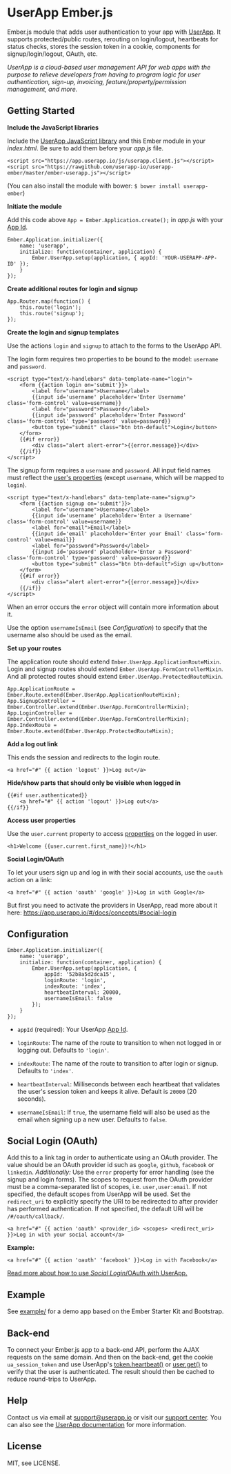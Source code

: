 UserApp Ember.js
=================

Ember.js module that adds user authentication to your app with [UserApp](https://www.userapp.io/). It supports protected/public routes, rerouting on login/logout, heartbeats for status checks, stores the session token in a cookie, components for signup/login/logout, OAuth, etc.

*UserApp is a cloud-based user management API for web apps with the purpose to relieve developers from having to program logic for user authentication, sign-up, invoicing, feature/property/permission management, and more.*

## Getting Started

**Include the JavaScript libraries**

Include the [UserApp JavaScript library](https://app.userapp.io/#/docs/libs/javascript/) and this Ember module in your *index.html*. Be sure to add them before your *app.js* file.

    <script src="https://app.userapp.io/js/userapp.client.js"></script>
    <script src="https://rawgithub.com/userapp-io/userapp-ember/master/ember-userapp.js"></script>

(You can also install the module with bower: `$ bower install userapp-ember`)

**Initiate the module**

Add this code above `App = Ember.Application.create();` in *app.js* with your [App Id](https://help.userapp.io/customer/portal/articles/1322336-how-do-i-find-my-app-id-).

    Ember.Application.initializer({
        name: 'userapp',
        initialize: function(container, application) {
            Ember.UserApp.setup(application, { appId: 'YOUR-USERAPP-APP-ID' });
        }
    });

**Create additional routes for login and signup**

    App.Router.map(function() {
        this.route('login');
        this.route('signup');
    });

**Create the login and signup templates**

Use the actions `login` and `signup` to attach to the forms to the UserApp API.

The login form requires two properties to be bound to the model: `username` and `password`.

    <script type="text/x-handlebars" data-template-name="login">
        <form {{action login on='submit'}}>
            <label for="username">Username</label>
            {{input id='username' placeholder='Enter Username' class='form-control' value=username}}
            <label for="password">Password</label>
            {{input id='password' placeholder='Enter Password' class='form-control' type='password' value=password}}
            <button type="submit" class="btn btn-default">Login</button>
        </form>
        {{#if error}}
            <div class="alert alert-error">{{error.message}}</div>
        {{/if}}
    </script>

The signup form requires a `username` and `password`. All input field names must reflect the [user's properties](https://app.userapp.io/#/docs/user/#properties) (except `username`, which will be mapped to `login`).

    <script type="text/x-handlebars" data-template-name="signup">
        <form {{action signup on='submit'}}>
            <label for="username">Username</label>
            {{input id='username' placeholder='Enter a Username' class='form-control' value=username}}
            <label for="email">Email</label>
            {{input id='email' placeholder='Enter your Email' class='form-control' value=email}}
            <label for="password">Password</label>
            {{input id='password' placeholder='Enter a Password' class='form-control' type='password' value=password}}
            <button type="submit" class="btn btn-default">Sign up</button>
        </form>
        {{#if error}}
            <div class="alert alert-error">{{error.message}}</div>
        {{/if}}
    </script>

When an error occurs the `error` object will contain more information about it.

Use the option `usernameIsEmail` (see *Configuration*) to specify that the username also should be used as the email.

**Set up your routes**

The application route should extend `Ember.UserApp.ApplicationRouteMixin`. Login and signup routes should extend `Ember.UserApp.FormControllerMixin`. And all protected routes should extend `Ember.UserApp.ProtectedRouteMixin`.

    App.ApplicationRoute = Ember.Route.extend(Ember.UserApp.ApplicationRouteMixin);
    App.SignupController = Ember.Controller.extend(Ember.UserApp.FormControllerMixin);
    App.LoginController = Ember.Controller.extend(Ember.UserApp.FormControllerMixin);
    App.IndexRoute = Ember.Route.extend(Ember.UserApp.ProtectedRouteMixin);

**Add a log out link**
    
This ends the session and redirects to the login route.
    
    <a href="#" {{ action 'logout' }}>Log out</a>

**Hide/show parts that should only be visible when logged in**
  		
    {{#if user.authenticated}}
        <a href="#" {{ action 'logout' }}>Log out</a>
    {{/if}}

**Access user properties**

Use the `user.current` property to access [properties](https://app.userapp.io/#/docs/user/#properties) on the logged in user.

    <h1>Welcome {{user.current.first_name}}!</h1>

**Social Login/OAuth**

To let your users sign up and log in with their social accounts, use the `oauth` action on a link:

    <a href="#" {{ action 'oauth' 'google' }}>Log in with Google</a>

But first you need to activate the providers in UserApp, read more about it here: <https://app.userapp.io/#/docs/concepts/#social-login>

## Configuration

    Ember.Application.initializer({
        name: 'userapp',
        initialize: function(container, application) {
            Ember.UserApp.setup(application, { 
                appId: '52b8a5d2dca15',
                loginRoute: 'login',
                indexRoute: 'index',
                heartbeatInterval: 20000,
                usernameIsEmail: false
            });
        }
    });

* `appId` (required): Your UserApp [App Id](https://help.userapp.io/customer/portal/articles/1322336-how-do-i-find-my-app-id-).

* `loginRoute`: The name of the route to transition to when not logged in or logging out. Defaults to `'login'`.

* `indexRoute`: The name of the route to transition to after login or signup. Defaults to `'index'`.

* `heartbeatInterval`: Milliseconds between each heartbeat that validates the user's session token and keeps it alive. Default is `20000` (20 seconds).

* `usernameIsEmail`: If `true`, the username field will also be used as the email when signing up a new user. Defaults to `false`.

## Social Login (OAuth)

Add this to a link tag in order to authenticate using an OAuth provider. The value should be an OAuth provider id such as `google`, `github`, `facebook` or `linkedin`. *Additionally:* Use the `error` property for error handling (see the signup and login forms). The scopes to request from the OAuth provider must be a comma-separated list of scopes, i.e. `user,user:email`. If not specified, the default scopes from UserApp will be used. Set the `redirect_uri` to explicitly specify the URI to be redirected to after provider has performed authentication. If not specified, the default URI will be `/#/oauth/callback/`.

    <a href="#" {{ action 'oauth' <provider_id> <scopes> <redirect_uri> }}>Log in with your social account</a>

**Example:**

    <a href="#" {{ action 'oauth' 'facebook' }}>Log in with Facebook</a>

[Read more about how to use *Social Login*/OAuth with UserApp.](https://app.userapp.io/#/docs/concepts/#social-login)

## Example

See [example/](https://github.com/userapp-io/userapp-ember/tree/master/example) for a demo app based on the Ember Starter Kit and Bootstrap.

## Back-end

To connect your Ember.js app to a back-end API, perform the AJAX requests on the same domain. And then on the back-end, get the cookie `ua_session_token` and use UserApp's [token.heartbeat()](https://app.userapp.io/#/docs/token/#heartbeat) or [user.get()](https://app.userapp.io/#/docs/user/#get) to verify that the user is authenticated. The result should then be cached to reduce round-trips to UserApp.

## Help

Contact us via email at support@userapp.io or visit our [support center](https://help.userapp.io). You can also see the [UserApp documentation](https://app.userapp.io/#/docs/) for more information.

## License

MIT, see LICENSE.

